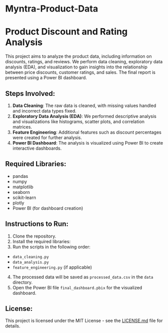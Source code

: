 # Myntra-Product-Data

# Product Discount and Rating Analysis

This project aims to analyze the product data, including information on discounts, ratings, and reviews. We perform data cleaning, exploratory data analysis (EDA), and visualization to gain insights into the relationship between price discounts, customer ratings, and sales. The final report is presented using a Power BI dashboard.

## Steps Involved:

1. **Data Cleaning**: The raw data is cleaned, with missing values handled and incorrect data types fixed.
2. **Exploratory Data Analysis (EDA)**: We performed descriptive analysis and visualizations like histograms, scatter plots, and correlation matrices.
3. **Feature Engineering**: Additional features such as discount percentages were created for further analysis.
4. **Power BI Dashboard**: The analysis is visualized using Power BI to create interactive dashboards.

## Required Libraries:

- pandas
- numpy
- matplotlib
- seaborn
- scikit-learn
- plotly
- Power BI (for dashboard creation)

## Instructions to Run:

1. Clone the repository.
2. Install the required libraries:
3. Run the scripts in the following order:
- `data_cleaning.py`
- `data_analysis.py`
- `feature_engineering.py` (if applicable)

4. The processed data will be saved as `processed_data.csv` in the `data` directory.
5. Open the Power BI file `final_dashboard.pbix` for the visualized dashboard.

## License:

This project is licensed under the MIT License - see the [LICENSE.md](LICENSE.md) file for details.

